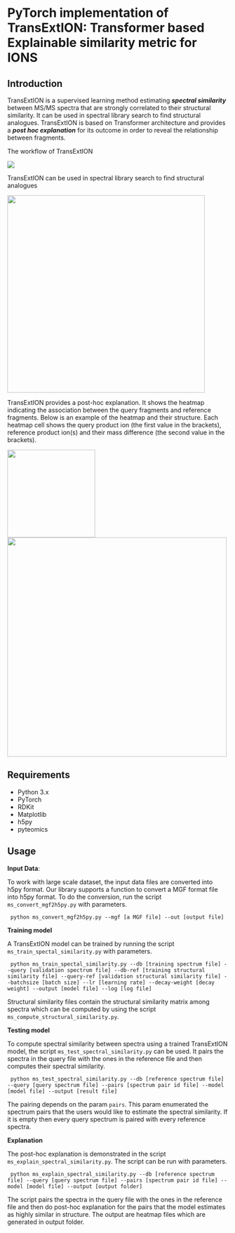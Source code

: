 # PyTorch implementation of TransExtION: Transformer based Explainable similarity metric for IONS 
## Introduction
TransExtION is a supervised learning method estimating ***spectral similarity*** between MS/MS spectra that are strongly correlated to their structural similarity. It can be used in spectral library search to find structural analogues. TransExtION is based on Transformer architecture and provides a ***post hoc explanation*** for its outcome in order to reveal the relationship between fragments.

The workflow of TransExtION
<div>
<image src="https://github.com/banhdzui/TransExtION/assets/37836357/0941f8c1-dc53-4eef-addd-17152ec79c0e">
</div>
  
TransExtION can be used in spectral library search to find structural analogues
<div>
<image src="https://github.com/banhdzui/TransExtION/assets/37836357/17e31fc7-03aa-4438-ba66-136ae6f3f5d1" width="450">
</div>
  
TransExtION provides a post-hoc explanation. It shows the heatmap indicating the association between the query fragments and reference fragments. Below is an example of the heatmap and their structure. Each heatmap cell shows the query product ion (the first value in the brackets), reference product ion(s) and their mass difference (the second value in the brackets).   
  <div>
<image src="https://github.com/banhdzui/TransExtION/assets/37836357/358ca639-b82f-4537-ac34-76f7ac1ff66f" width="200">
<image src="https://github.com/banhdzui/TransExtION/assets/37836357/944c741a-8eb8-4bfd-af8c-6eb3059f8859" width="500">
  </div>
  
## Requirements  
* Python 3.x 
* PyTorch 
* RDKit 
* Matplotlib 
* h5py
* pyteomics

## Usage
**Input Data**: 

To work with large scale dataset, the input data files are converted into h5py format. Our library supports a function to convert a MGF format file into h5py format. To do the conversion, run the script ```ms_convert_mgf2h5py.py``` with parameters.
 
<pre><code class="language-python"> python ms_convert_mgf2h5py.py --mgf [a MGF file] --out [output file] </code></pre>
  
**Training model**

A TransExtION model can be trained by running the script ```ms_train_spectal_similarity.py``` with parameters. 
  
<pre><code class="language-python"> python ms_train_spectal_similarity.py --db [training spectrum file] --query [validation spectrum file] --db-ref [training structural similarity file] --query-ref [validation structural similarity file] --batchsize [batch size] --lr [learning rate] --decay-weight [decay weight] --output [model file] --log [log file] </code></pre>
  
Structural similarity files contain the structural similarity matrix among spectra which can be computed by using the script ```ms_compute_structural_similarity.py```. 
  
**Testing model**
  
To compute spectral similarity between spectra using a trained TransExtION model, the script ```ms_test_spectral_similarity.py``` can be used. It pairs the spectra in the query file with the ones in the reference file and then computes their spectral similarity.
  
<pre><code class="language-python"> python ms_test_spectral_similarity.py --db [reference spectrum file] --query [query spectrum file] --pairs [spectrum pair id file] --model [model file] --output [result file]</code></pre>
  
The pairing depends on the param ```pairs```. This param enumerated the spectrum pairs that the users would like to estimate the spectral similarity. If it is empty then every query spectrum is paired with every reference spectra.
  
**Explanation**

The post-hoc explanation is demonstrated in the script ```ms_explain_spectral_similarity.py```. The script can be run with parameters.
  
<pre><code class="language-python"> python ms_explain_spectral_similarity.py --db [reference spectrum file] --query [query spectrum file] --pairs [spectrum pair id file] --model [model file] --output [output folder]</code></pre>
  
The script pairs the spectra in the query file with the ones in the reference file and then do post-hoc explanation for the pairs that the model estimates as highly similar in structure. The output are heatmap files which are generated in output folder.
